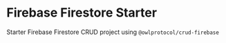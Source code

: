# Firebase Firestore Starter

Starter Firebase Firestore CRUD project using `@owlprotocol/crud-firebase`
